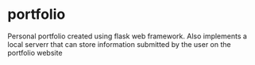 # portfolio
Personal portfolio created using flask web framework.
Also implements a local serverr that can store information submitted by the user on the portfolio website
